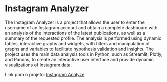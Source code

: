 # Instagram Analyzer
The Instagram Analyzer is a project that allows the user to enter the username of an Instagram account and obtain a complete dashboard with an analysis of the interactions of the latest publications, as well as a summary of the requested profile. The analysis is performed using dynamic tables, interactive graphs and widgets, with filters and manipulation of graphs and variables to facilitate hypothesis validation and insights. The project uses the main data analysis tools in Python, such as Streamlit, Plotly, and Pandas, to create an interactive user interface and provide dynamic visualizations of Instagram data.

Link para o projeto: [Instagram Analyze](https://instagram-monitor.streamlit.app/)
